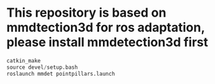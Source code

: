 # This repository is based on mmdtection3d for ros adaptation, please install mmdetection3d first
```python
catkin_make
source devel/setup.bash
roslaunch mmdet pointpillars.launch
```
